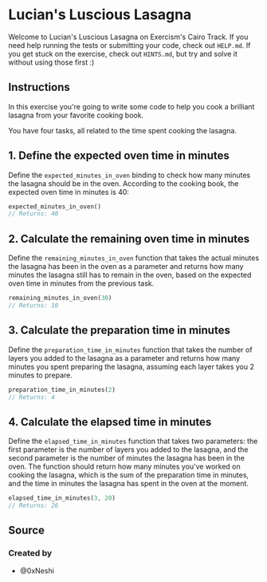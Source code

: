 # Lucian's Luscious Lasagna

Welcome to Lucian's Luscious Lasagna on Exercism's Cairo Track.
If you need help running the tests or submitting your code, check out `HELP.md`.
If you get stuck on the exercise, check out `HINTS.md`, but try and solve it without using those first :)

## Instructions

In this exercise you're going to write some code to help you cook a brilliant
lasagna from your favorite cooking book.

You have four tasks, all related to the time spent cooking the lasagna.

## 1. Define the expected oven time in minutes

Define the `expected_minutes_in_oven` binding to check how many minutes the
lasagna should be in the oven. According to the cooking book, the expected
oven time in minutes is 40:

```rust
expected_minutes_in_oven()
// Returns: 40
```

## 2. Calculate the remaining oven time in minutes

Define the `remaining_minutes_in_oven` function that takes the actual minutes
the lasagna has been in the oven as a parameter and returns how many minutes
the lasagna still has to remain in the oven, based on the expected oven time
in minutes from the previous task.

```rust
remaining_minutes_in_oven(30)
// Returns: 10
```

## 3. Calculate the preparation time in minutes

Define the `preparation_time_in_minutes` function that takes the number of
layers you added to the lasagna as a parameter and returns how many minutes you
spent preparing the lasagna, assuming each layer takes you 2 minutes to
prepare.

```rust
preparation_time_in_minutes(2)
// Returns: 4
```

## 4. Calculate the elapsed time in minutes

Define the `elapsed_time_in_minutes` function that takes two parameters: the
first parameter is the number of layers you added to the lasagna, and the
second parameter is the number of minutes the lasagna has been in the oven.
The function should return how many minutes you've worked on cooking the
lasagna, which is the sum of the preparation time in minutes, and the time in
minutes the lasagna has spent in the oven at the moment.

```rust
elapsed_time_in_minutes(3, 20)
// Returns: 26
```

## Source

### Created by

- @0xNeshi